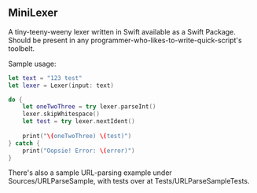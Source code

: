 ## MiniLexer

A tiny-teeny-weeny lexer written in Swift available as a Swift Package.  
Should be present in any programmer-who-likes-to-write-quick-script's toolbelt.

Sample usage:

```swift
let text = "123 test"
let lexer = Lexer(input: text)

do {
    let oneTwoThree = try lexer.parseInt()
    lexer.skipWhitespace()
    let test = try lexer.nextIdent()
    
    print("\(oneTwoThree) \(test)")
} catch {
    print("Oopsie! Error: \(error)")
}
```

There's also a sample URL-parsing example under Sources/URLParseSample, with tests over at Tests/URLParseSampleTests.
